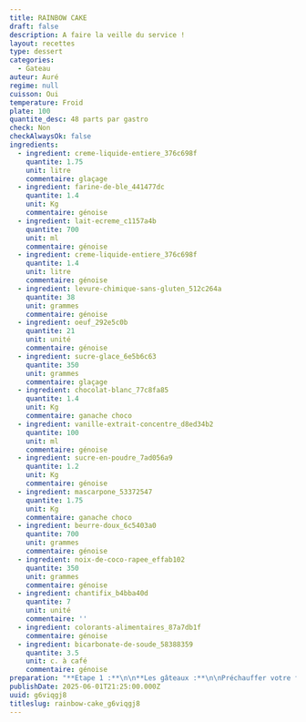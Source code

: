```yaml
---
title: RAINBOW CAKE
draft: false
description: A faire la veille du service !
layout: recettes
type: dessert
categories:
  - Gateau
auteur: Auré
regime: null
cuisson: Oui
temperature: Froid
plate: 100
quantite_desc: 48 parts par gastro
check: Non
checkAlwaysOk: false
ingredients:
  - ingredient: creme-liquide-entiere_376c698f
    quantite: 1.75
    unit: litre
    commentaire: glaçage
  - ingredient: farine-de-ble_441477dc
    quantite: 1.4
    unit: Kg
    commentaire: génoise
  - ingredient: lait-ecreme_c1157a4b
    quantite: 700
    unit: ml
    commentaire: génoise
  - ingredient: creme-liquide-entiere_376c698f
    quantite: 1.4
    unit: litre
    commentaire: génoise
  - ingredient: levure-chimique-sans-gluten_512c264a
    quantite: 38
    unit: grammes
    commentaire: génoise
  - ingredient: oeuf_292e5c0b
    quantite: 21
    unit: unité
    commentaire: génoise
  - ingredient: sucre-glace_6e5b6c63
    quantite: 350
    unit: grammes
    commentaire: glaçage
  - ingredient: chocolat-blanc_77c8fa85
    quantite: 1.4
    unit: Kg
    commentaire: ganache choco
  - ingredient: vanille-extrait-concentre_d8ed34b2
    quantite: 100
    unit: ml
    commentaire: génoise
  - ingredient: sucre-en-poudre_7ad056a9
    quantite: 1.2
    unit: Kg
    commentaire: génoise
  - ingredient: mascarpone_53372547
    quantite: 1.75
    unit: Kg
    commentaire: ganache choco
  - ingredient: beurre-doux_6c5403a0
    quantite: 700
    unit: grammes
    commentaire: génoise
  - ingredient: noix-de-coco-rapee_effab102
    quantite: 350
    unit: grammes
    commentaire: génoise
  - ingredient: chantifix_b4bba40d
    quantite: 7
    unit: unité
    commentaire: ''
  - ingredient: colorants-alimentaires_87a7db1f
    commentaire: génoise
  - ingredient: bicarbonate-de-soude_58388359
    quantite: 3.5
    unit: c. à café
    commentaire: génoise
preparation: "**Etape 1 :**\n\n**Les gâteaux :**\n\nPréchauffer votre four à 180°C (Th. 6).\n\nFaire fondre le beurre dans une casserole. Réserver.\n\nBattre les oeufs entiers avec le sucre.  Le faire en plusieurs fois vu les quantités. Il est préférable de faire deux gâteaux par deux gâteaux.\nFouetter jusqu'à ce que le mélange double de volume et soit mousseux. \n\nRajouter le beurre fondu légèrement refroidi. Battre à nouveau.\n\nVerser le sucre vanillé, la levure chimique, le bicarbonate de soude et la farine.\n\nBattre quelques instants  afin d'obtenir une pâte bien lisse.\n\nRajouter la crème liquide, \_la noix de coco râpée et le lait. Battre à nouveau.\n\n**Important**\n\nPeser la pâte.\n\nDiviser la pâte en 7 parts de \npoids identiques dans autant de bols.\n\n**L'important est que les gâteaux aient tous le même poids.**\n\nDans chaque bol, déposer le colorant voulu et bien mélanger.\n\nextrait du site https://www.ctresfacileafaire.com :\n\n\"Pour le **rouge** : j'ai mis 1 tube 1/2 de colorant rouge\n\nPour le **rosé** : moitié tube de rouge\n\nPour l'**orangé** : moitié tube de rouge + quelques gouttes de jaune\n\nPour le **jaune** : 3/4 de tube de jaune\n\nPour le **vert** : Gouttes de bleu + gouttes de jaune\n\nPour le **bleu** :\_3/4 tube de bleu (je\_ n'ai pas réussi à avoir un beau bleu car les \noeufs utilisés pour les gâteaux étaient bio, donc bien jaunes et comme \njaune + bleu = vert. J'ai dû rajouter pas mal de colorant bleu)\n\nPour l'**indigo** : gouttes de bleu + gouttes de rouge + gouttes de jaune\"\n\n\\>>> J'ai multiplié les quantités par trois pour un gâteau. Donc il faut beaucoup beaucoup de colorants!!!\n\nVerser chaque pâte dans un gastro sulfurisé d'une feuille de papier cuisson.\n\n**Placez au four préchauffé à 180°C (Th. 6) pour 8 à 10 mn.**\n\nPour savoir si les génoises/gâteaux sont\n cuits, tapoter avec mon doigt le dessus du gâteau. Il est cuit quand \nil ne s'enfonce pas dans la pâte mais doit rester moelleux. En général \ncompter 8 à 9 minutes. Les gâteaux ont environ 1 cm d'épaisseur. \nAjuster la cuisson en fonction de l'épaisseur.\n\nFaire toutes les génoises. Toutes les cuire et les réserver.\n\nUne fois toutes prêtes, réunir les génoises de chaque gâteaux ensemble. Les placer côte\_à côte pour une meilleure organisation.\n\nPréparer la crème de garnissage, la ganache au chocolat blanc.\n\nFaire fondre chocolat blanc au bain marie. Réserver à température ambiante.\n\nBattre au fouet électrique le mascarpone.  Incorporer le chocolat blanc fondu (il ne doit pas être chaud) et battre à nouveau quelques minutes pour avoir un mélange \naéré.\n\n**Le montage :**\n\nSur une plaque de pâtisserie sulfurisée, commencer par la génoise couleur indigo ou violette et garnir de deux millimètres de crème environ.\n\nAjouter la génoise bleue et appuyer un peu. Puis recommencer jusqu'à épuisement des génoises.\n\nMonter une chantilly pour le glaçage final et recouvrir l'intégralité du gâteau.\n\nRéserver au frais.\n\nFaire le gâteau la veille, c'est préférable et à savoir qu'après 2 jours, il est encore meilleur !!!\n\nPour couper le gâteau, le mieux est d'utiliser un grand couteau scie pour ne pas \"écraser\" le gâteau."
publishDate: 2025-06-01T21:25:00.000Z
uuid: g6viqgj8
titleslug: rainbow-cake_g6viqgj8
---
```

